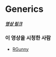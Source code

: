 Generics
========

##### [영상 링크](https://youtu.be/n28M8iryFPw)

### 이 영상을 시청한 사람

-   [RGunny](https://github.com/RGunny)
